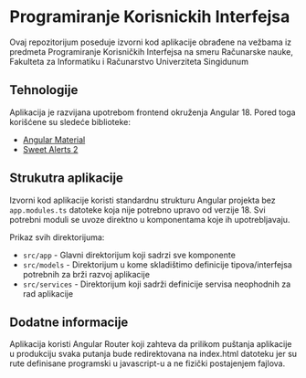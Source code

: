 # Programiranje Korisnickih Interfejsa

Ovaj repozitorijum poseduje izvorni kod aplikacije obrađene na vežbama iz predmeta Programiranje Korisničkih Interfejsa na smeru Računarske nauke, Fakulteta za Informatiku i Računarstvo Univerziteta Singidunum

## Tehnologije

Aplikacija je razvijana upotrebom frontend okruženja Angular 18. Pored toga korišćene su sledeće biblioteke:

- [Angular Material](https://material.angular.io/)
- [Sweet Alerts 2](https://sweetalert2.github.io/)

## Strukutra aplikacije

Izvorni kod aplikacije koristi standardnu strukturu Angular projekta bez `app.modules.ts` datoteke koja nije potrebno upravo od verzije 18. Svi potrebni moduli se uvoze direktno u komponentama koje ih upotrebljavaju.

Prikaz svih direktorijuma:

- `src/app` - Glavni direktorijum koji sadrzi sve komponente
- `src/models` - Direktorijum u kome skladištimo definicije tipova/interfejsa potrebnih za brži razvoj aplikacije
- `src/services` - Direktorijum koji sadrži definicije servisa neophodnih za rad aplikacije

## Dodatne informacije

Aplikacija koristi Angular Router koji zahteva da prilikom puštanja aplikacije u produkciju svaka putanja bude redirektovana na index.html datoteku jer su rute definisane programski u javascript-u a ne fizički postajenjem fajlova.